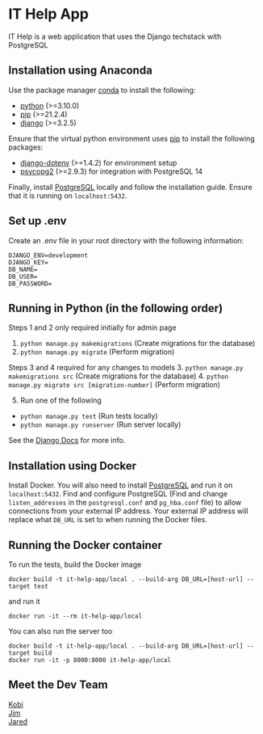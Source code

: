 # IT Help App

IT Help is a web application that uses the Django techstack with PostgreSQL

## Installation using Anaconda

Use the package manager [conda](https://docs.anaconda.com/anaconda/user-guide/) to install the following:

- [python](https://docs.conda.io/projects/conda/en/latest/user-guide/tasks/manage-environments.html) (>=3.10.0)
- [pip](https://anaconda.org/anaconda/pip) (>=21.2.4)
- [django](https://anaconda.org/anaconda/django) (>=3.2.5)

Ensure that the virtual python environment uses [pip](https://anaconda.org/anaconda/pip) to install the following packages:

- [django-dotenv](https://github.com/jpadilla/django-dotenv) (>=1.4.2) for environment setup
- [psycopg2](https://pypi.org/project/psycopg2/) (>=2.9.3) for integration with PostgreSQL 14

Finally, install [PostgreSQL](https://www.postgresql.org/download/) locally and follow the installation guide. Ensure that it is running on `localhost:5432`.

## Set up .env

Create an .env file in your root directory with the following information:
```
DJANGO_ENV=development
DJANGO_KEY=
DB_NAME=
DB_USER=
DB_PASSWORD=
```


## Running in Python (in the following order)

Steps 1 and 2 only required initially for admin page
1. `python manage.py makemigrations` (Create migrations for the database)
2. `python manage.py migrate` (Perform migration)

Steps 3 and 4 required for any changes to models
3. `python manage.py makemigrations src` (Create migrations for the database)
4. `python manage.py migrate src [migration-number]` (Perform migration)

5. Run one of the following
- `python manage.py test` (Run tests locally)
- `python manage.py runserver` (Run server locally)

See the [Django Docs](https://docs.djangoproject.com/en/4.0/) for more info.

## Installation using Docker

Install Docker. You will also need to install [PostgreSQL](https://www.postgresql.org/download/) and run it on `localhost:5432`. Find and configure PostgreSQL (Find and change `listen_addresses` in the `postgresql.conf` and `pg_hba.conf` file) to allow connections from your external IP address. Your external IP address will replace what `DB_URL` is set to when running the Docker files.

## Running the Docker container

To run the tests, build the Docker image
```
docker build -t it-help-app/local . --build-arg DB_URL=[host-url] --target test
```
and run it
```
docker run -it --rm it-help-app/local
```
You can also run the server too
```
docker build -t it-help-app/local . --build-arg DB_URL=[host-url] --target build
docker run -it -p 8000:8000 it-help-app/local
```

## Meet the Dev Team

[Kobi](https://github.com/k-hsu)\
[Jim](https://github.com/stretch333)\
[Jared](https://github.com/Zyphax88)
